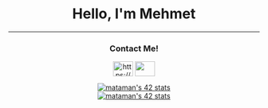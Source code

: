 <center><h1 align="center">Hello, I'm Mehmet</h1></center>

<hr>
<h3 align="center">Contact Me!</h3>
<p align="center">
<a href="https://www.linkedin.com/in/mehmetataman59/" target="blank"><img align="center" src="https://raw.githubusercontent.com/rahuldkjain/github-profile-readme-generator/master/src/images/icons/Social/linked-in-alt.svg" alt="https://www.linkedin.com/in/mehmetataman59/" height="30" width="40" /></a>
<a href="mailto:atamannmehmet@gmail.com" target="blank"><img align="center" src="https://upload.wikimedia.org/wikipedia/commons/7/7e/Gmail_icon_%282020%29.svg" height="30" width="40" /></a>
</p>

<center><a align="center" href="https://github.com/JaeSeoKim/badge42"><img src="https://badge42.vercel.app/api/v2/cli3qia4m010708l1dot2h401/stats?cursusId=9&coalitionId=198" alt="mataman's 42 stats" /></a></center>

<center><a align="center" href="https://github.com/JaeSeoKim/badge42"><img src="https://badge42.vercel.app/api/v2/cli3qia4m010708l1dot2h401/stats?cursusId=21&coalitionId=229" alt="mataman's 42 stats" /></a></center>
